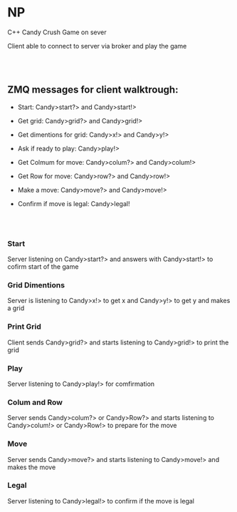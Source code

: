 # NP

C++ Candy Crush Game on sever

Client able to connect to server via broker and play the game

<br/><br/>

## ZMQ messages for client walktrough:

* Start: Candy>start?> and Candy>start!>

* Get grid: Candy>grid?> and Candy>grid!>

* Get dimentions for grid: Candy>x!> and Candy>y!>

* Ask if ready to play: Candy>play!>

* Get Colmum for move: Candy>colum?> and Candy>colum!>

* Get Row for move: Candy>row?> and Candy>row!>

* Make a move: Candy>move?> and Candy>move!>

* Confirm if move is legal: Candy>legal!

<br/><br/>

### Start
Server listening on Candy>start?> and answers with Candy>start!> to cofirm start of the game
### Grid Dimentions
Server is listening to Candy>x!> to get x and Candy>y!> to get y and makes a grid
### Print Grid
Client sends Candy>grid?> and starts listening to Candy>grid!> to print the grid
### Play
Server listening to Candy>play!> for comfirmation
### Colum and Row
Server sends Candy>colum?> or Candy>Row?> and starts listening to Candy>colum!> or Candy>Row!> to prepare for the move
### Move
Server sends Candy>move?> and starts listening to Candy>move!> and makes the move
### Legal
Server listening to Candy>legal!> to confirm if the move is legal
